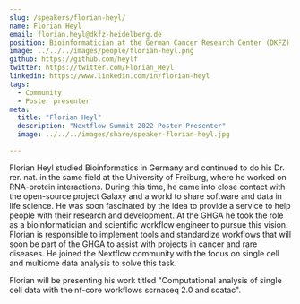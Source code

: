 ```yaml
---
slug: /speakers/florian-heyl/
name: Florian Heyl
email: florian.heyl@dkfz-heidelberg.de
position: Bioinformatician at the German Cancer Research Center (DKFZ)
image: ../../../images/people/florian-heyl.png
github: https://github.com/heylf
twitter: https://twitter.com/Florian_Heyl
linkedin: https://www.linkedin.com/in/florian-heyl
tags:
  - Community
  - Poster presenter
meta:
  title: "Florian Heyl"
  description: "Nextflow Summit 2022 Poster Presenter"
  image: ../../../images/share/speaker-florian-heyl.jpg

---
```

Florian Heyl studied Bioinformatics in Germany and continued to do his Dr. rer. nat. in the same field at the University of Freiburg, where he worked on RNA-protein interactions. During this time, he came into close contact with the open-source project Galaxy and a world to share software and data in life science. He was soon fascinated by the idea to provide a service to help people with their research and development. At the GHGA he took the role as a bioinformatician and scientific workflow engineer to pursue this vision. Florian is responsible to implement tools and standardize workflows that will soon be part of the GHGA to assist with projects in cancer and rare diseases. He joined the Nextflow community with the focus on single cell and multiome data analysis to solve this task.

Florian will be presenting his work titled "Computational analysis of single cell data with the nf-core workflows scrnaseq 2.0 and scatac".
